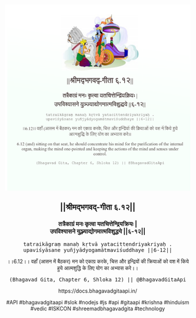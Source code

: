<img src="../../asset/BG_6_12.png"/>
<center><h2>||श्रीमद्‍भगवद्‍-गीता ६.१२||</h2>
<h3>तत्रैकाग्रं मनः कृत्वा यतचित्तेन्द्रियक्रियः |<br/>उपविश्यासने युञ्ज्याद्योगमात्मविशुद्धये ||६-१२||</h3>
<pre>tatraikāgraṃ manaḥ kṛtvā yatacittendriyakriyaḥ .<br/>upaviśyāsane yuñjyādyogamātmaviśuddhaye ||6-12||</pre>
<p>।।6.12।। वहाँ (आसन में बैठकर) मन को एकाग्र करके, चित्त और इन्द्रियों की क्रियाओं को वश में किये हुये आत्मशुद्धि के लिए योग का अभ्यास करे।।</p>
<pre>(Bhagavad Gita, Chapter 6, Shloka 12) || @BhagavadGitaApi</pre><p>https://docs.bhagavadgitaapi.in/</p><p>#API #bhagavadgitaapi #slok #nodejs #js #api #gitaapi #krishna #hinduism #vedic #ISKCON #shreemadbhagavadgita #technology</p></center>